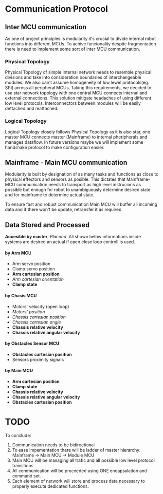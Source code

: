 # Communication Protocol

## Inter MCU communication

As one of project principles is modularity it's crucial to divide internal robot functions into different MCUs. To achive funcionality despite fragmentation there is need to implement some sort of inter MCU communication. 

### Physical Topology

Physical Topology of simple internal network needs to resemble physical divisions and take into consideration boundaries of interchangeable modules. We also can't assume homogeneity of low lewel protocols(eg. SPI) across all peripheral MCUs. Taking this requirements, we decided to use star network topology with one central MCU connects internal and external connections. This solution mitigate headaches of using different low level protocols. Interconnectors between modules will be easily dettached and reattached.  

### Logical Topology

Logical Topology closely follows Physical Topology as it is also star, one master MCU connects master (Mainframe) to internal pheripherals and manages dataflow.
In future versions maybe we will implement some handshake protocol to make configuration easier.

## Mainframe - Main MCU communication

Modularity is built by designation of as many tasks and functions as close to physical effectors and sensors as posible. 
This dictates that Mainframe-MCU communication needs to transport as high level instrucions as possible but enough for robot to unambiguously determine desired state and for mainframe to determine actual state.

To ensure fast and robust communication Main MCU will buffer all incoming data and if there won't be update, retransfer it as required.



## Data Stored and Processed
**Accesible by master**, _Planned_. All shown below informations inside systems are desired an actual if open close loop controll is used.  

#### by Arm MCU

* Arm servo position
* Clamp servo position
* **Arm cartesian position**
* _Arm cartesian orientation_
* **Clamp state**

#### by Chasis MCU

* Motors' velocity (open loop)
* _Motors' position_
* _Chassis cartesian position_
* _Chassis cartesian angle_
* **Chassis relative velocity**
* **Chassis relative angular velocity**

#### by Obstacles Sensor MCU

* **Obstacles cartesian position**
* Sensors proximity signals

#### by Main MCU

* **Arm cartesian position**
* **Clamp state**
* **Chassis relative velocity**
* **Chassis relative angular velocity**
* **Obstacles cartesian position**

# TODO

To conclude:
1. Communication needs to be bidirectional
2. To ease impementation there will be ladder of master hierarchy: Mainframe -> Main MCU -> Module MCU
3. Main MCU will be managing all trafic and all possible low level protocol transitions
4. All communication will be proceeded using ONE encapsulation and command set.
5. Each element of network will store and process data necessary to properly execute dedicated functions. 